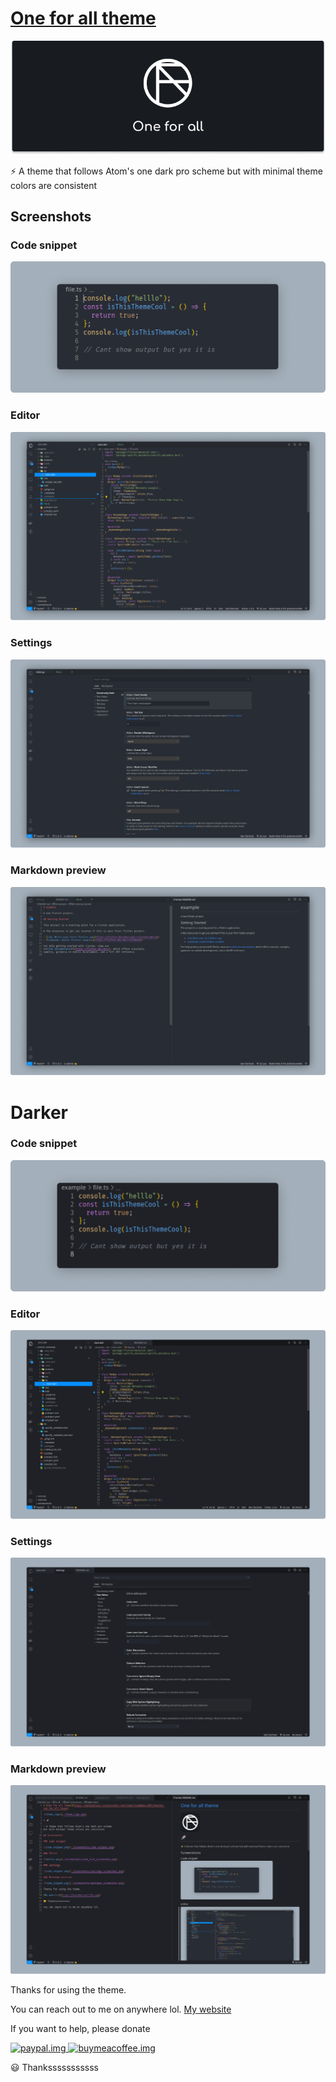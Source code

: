 # [One for all theme](https://marketplace.visualstudio.com/items?itemName=100lvlmaster.one-for-all-theme)

![theme_logo](./theme_banner.png)

⚡ A theme that follows Atom's one dark pro scheme
but with minimal theme colors are consistent

## Screenshots

### Code snippet

![code_snippet.png](./screenshots/code_snippet.png)

### Editor

![editor.png](./screenshots/code_file_screenshot.png)

### Settings

![code_snippet.png](./screenshots/settings_screenshot.png)

### Markdown preview

![code_snippet.png](./screenshots/markdown_screenshot.png)

# Darker

### Code snippet

![code_snippet.png](./screenshots/darker-snippet.png)

### Editor

![editor.png](./screenshots/darker-editor.png)

### Settings

![code_snippet.png](./screenshots/darker-settings.png)

### Markdown preview

![code_snippet.png](./screenshots/darker-readme.png)

Thanks for using the theme.

You can reach out to me on anywhere lol.
[My website](https://navinko.netlify.app)

If you want to help, please donate

<a href="https://https://www.paypal.com/paypalme/NavinKodag">
<img height=60 width=auto src="https://www.paypalobjects.com/webstatic/mktg/logo-center/PP_Acceptance_Marks_for_LogoCenter_266x142.png" alt='paypal.img'>
</a>

<a href="https://www.buymeacoffee.com/100lvlmaster">
<img height=60 width=auto src="https://encrypted-tbn0.gstatic.com/images?q=tbn:ANd9GcQJ5Tac2t7GWSQFNxq2GN0qdRuAyNQEMBc0tw&usqp=CAU" alt='buymeacoffee.img'>
</a>

😃 Thanksssssssssss
